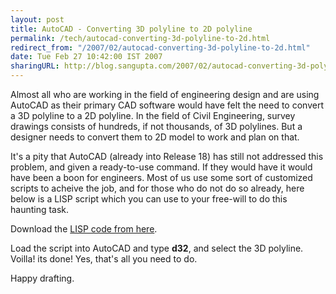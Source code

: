 ```yaml
---
layout: post
title: AutoCAD - Converting 3D polyline to 2D polyline
permalink: /tech/autocad-converting-3d-polyline-to-2d.html
redirect_from: "/2007/02/autocad-converting-3d-polyline-to-2d.html"
date: Tue Feb 27 10:42:00 IST 2007
sharingURL: http://blog.sangupta.com/2007/02/autocad-converting-3d-polyline-to-2d.html
---
```


<p>Almost all who are working in the field of engineering design and are using AutoCAD as their primary CAD software would have felt the need to convert a 3D polyline to a 2D polyline. In the field of Civil Engineering, survey drawings consists of hundreds, if not thousands, of 3D polylines. But a designer needs to convert them to 2D model to work and plan on that.</p> 
<p>It's a pity that AutoCAD (already into Release 18) has still not addressed this problem, and given a ready-to-use command. If they would have it would have been a boon for engineers. Most of us use some sort of customized scripts to acheive the job, and for those who do not do so already, here below is a LISP script which you can use to your free-will to do this haunting task.</p> 
<p>Download the <a href="http://sandy.pec.googlepages.com/3d2d.lsp.txt">LISP code from here</a>.</p> 
<p>Load the script into AutoCAD and type <strong>d32</strong>, and select the 3D polyline. Voilla! its done! Yes, that's all you need to do.</p> 
<p>Happy drafting.</p>
